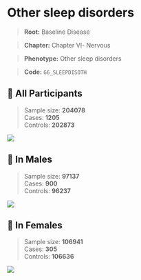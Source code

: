 # Other sleep disorders

> **Root:** Baseline Disease  

> **Chapter:** Chapter VI- Nervous  

> **Phenotype:** Other sleep disorders  

> **Code:** `G6_SLEEPDISOTH`

## 🧪 All Participants  
> Sample size: **204078**  
> Cases: **1205**  
> Controls: **202873**
<img src="/Disease/Figures/ALL/Baseline/G6_SLEEPDISOTH.png"/>
<CsvTable src="/public/Disease/Data/ALL/Baseline/LG_G6_SLEEPDISOTH.csv" label="🔍 View full results" />

## 👨 In Males  
> Sample size: **97137**  
> Cases: **900**  
> Controls: **96237**
<img src="/Disease/Figures/Male/Baseline/G6_SLEEPDISOTH.png"/>
<CsvTable src="/public/Disease/Data/Male/Baseline/LG_G6_SLEEPDISOTH.csv" label="🔍 View full results" />

## 👩 In Females  
> Sample size: **106941**  
> Cases: **305**  
> Controls: **106636**
<img src="/Disease/Figures/Female/Baseline/G6_SLEEPDISOTH.png"/>
<CsvTable src="/public/Disease/Data/Female/Baseline/LG_G6_SLEEPDISOTH.csv" label="🔍 View full results" />
